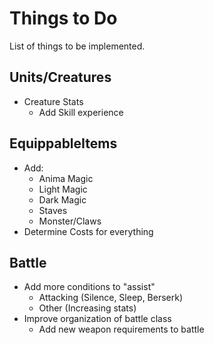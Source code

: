 # Things to Do
List of things to be implemented.
## Units/Creatures
* Creature Stats
    * Add Skill experience 
## EquippableItems
* Add:
    * Anima Magic
    * Light Magic
    * Dark Magic
    * Staves
    * Monster/Claws
* Determine Costs for everything
## Battle
* Add more conditions to "assist"
    * Attacking (Silence, Sleep, Berserk)
    * Other (Increasing stats)
* Improve organization of battle class
    * Add new weapon requirements to battle
     
